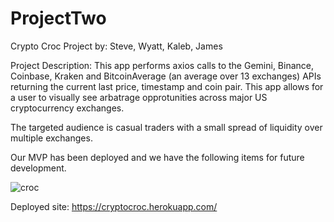 # ProjectTwo
Crypto Croc Project by: Steve, Wyatt, Kaleb, James


Project Description: This app performs axios calls to the Gemini, Binance, Coinbase, Kraken and BitcoinAverage (an average over 13 exchanges) APIs returning the current last price, timestamp and coin pair. This app allows for a user to visually see arbatrage opprotunities across major US cryptocurrency exchanges. 


The targeted audience is casual traders with a small spread of liquidity over multiple exchanges. 

Our MVP has been deployed and we have the following items for future development.  

![croc](https://user-images.githubusercontent.com/54295495/67443934-21bde900-f5c4-11e9-8830-1594d2f99a0c.png)


Deployed site: https://cryptocroc.herokuapp.com/
